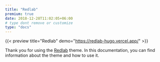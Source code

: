 ```yaml
---
title: "Redlab"
premium: true
date: 2018-12-28T11:02:05+06:00
# type dont remove or customize
type: "docs"
---
```


{{< preview title="Redlab" demo="https://redlab-hugo.vercel.app/" >}}

Thank you for using the [Redlab](https://gethugothemes.com/products/redlab/) theme. In this documentation, you can find information about the theme and how to use it.
